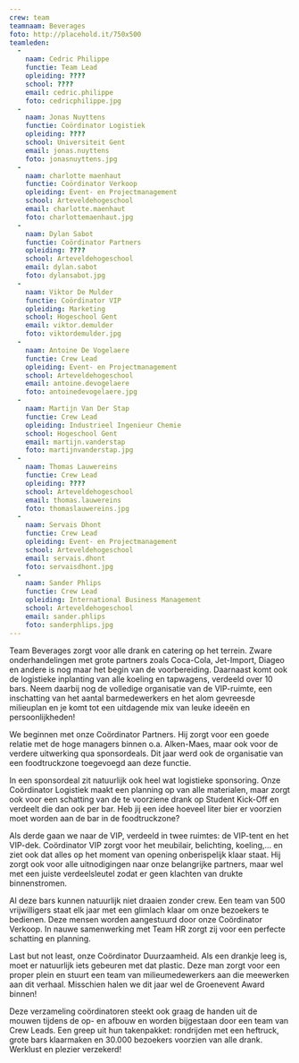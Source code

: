 ```yaml
---
crew: team
teamnaam: Beverages
foto: http://placehold.it/750x500
teamleden:
  -
    naam: Cedric Philippe
    functie: Team Lead
    opleiding: ????
    school: ????
    email: cedric.philippe
    foto: cedricphilippe.jpg
  -
    naam: Jonas Nuyttens
    functie: Coördinator Logistiek
    opleiding: ????
    school: Universiteit Gent
    email: jonas.nuyttens
    foto: jonasnuyttens.jpg
  -
    naam: charlotte maenhaut
    functie: Coördinator Verkoop
    opleiding: Event- en Projectmanagement
    school: Arteveldehogeschool
    email: charlotte.maenhaut
    foto: charlottemaenhaut.jpg
  -
    naam: Dylan Sabot
    functie: Coördinator Partners
    opleiding: ????
    school: Arteveldehogeschool
    email: dylan.sabot
    foto: dylansabot.jpg
  -
    naam: Viktor De Mulder
    functie: Coördinator VIP
    opleiding: Marketing
    school: Hogeschool Gent
    email: viktor.demulder
    foto: viktordemulder.jpg
  -
    naam: Antoine De Vogelaere
    functie: Crew Lead
    opleiding: Event- en Projectmanagement
    school: Arteveldehogeschool
    email: antoine.devogelaere
    foto: antoinedevogelaere.jpg
  -
    naam: Martijn Van Der Stap
    functie: Crew Lead
    opleiding: Industrieel Ingenieur Chemie
    school: Hogeschool Gent
    email: martijn.vanderstap
    foto: martijnvanderstap.jpg
  -
    naam: Thomas Lauwereins
    functie: Crew Lead
    opleiding: ????
    school: Arteveldehogeschool
    email: thomas.lauwereins
    foto: thomaslauwereins.jpg
  -
    naam: Servais Dhont
    functie: Crew Lead
    opleiding: Event- en Projectmanagement
    school: Arteveldehogeschool
    email: servais.dhont
    foto: servaisdhont.jpg
  -
    naam: Sander Phlips
    functie: Crew Lead
    opleiding: International Business Management
    school: Arteveldehogeschool
    email: sander.phlips
    foto: sanderphlips.jpg
---
```


Team Beverages zorgt voor alle drank en catering op het terrein. Zware onderhandelingen met grote partners zoals Coca-Cola, Jet-Import, Diageo en andere is nog maar het begin van de voorbereiding. Daarnaast komt ook de logistieke inplanting van alle koeling en tapwagens, verdeeld over 10 bars. Neem daarbij nog de volledige organisatie van de VIP-ruimte, een inschatting van het aantal barmedewerkers en het alom gevreesde milieuplan en je komt tot een uitdagende mix van leuke ideeën en persoonlijkheden!


We beginnen met onze Coördinator Partners. Hij zorgt voor een goede relatie met de hoge managers binnen o.a. Alken-Maes, maar ook voor de verdere uitwerking qua sponsordeals. Dit jaar werd ook de organisatie van een foodtruckzone toegevoegd aan deze functie.


In een sponsordeal zit natuurlijk ook heel wat logistieke sponsoring. Onze Coördinator Logistiek maakt een planning op van alle materialen, maar zorgt ook voor een schatting van de te voorziene drank op Student Kick-Off en verdeelt die dan ook per bar. Heb jij een idee hoeveel liter bier er voorzien moet worden aan de bar in de foodtruckzone?


Als derde gaan we naar de VIP, verdeeld in twee ruimtes: de VIP-tent en het VIP-dek. Coördinator VIP zorgt voor het meubilair, belichting, koeling,… en ziet ook dat alles op het moment van opening onberispelijk klaar staat. Hij zorgt ook voor alle uitnodigingen naar onze belangrijke partners, maar wel met een juiste verdeelsleutel zodat er geen klachten van drukte binnenstromen.


Al deze bars kunnen natuurlijk niet draaien zonder crew. Een team van 500 vrijwilligers staat elk jaar met een glimlach klaar om onze bezoekers te bedienen. Deze mensen worden aangestuurd door onze Coördinator Verkoop. In nauwe samenwerking met Team HR zorgt zij voor een perfecte schatting en planning.


Last but not least, onze Coördinator Duurzaamheid. Als een drankje leeg is, moet er natuurlijk iets gebeuren met dat plastic. Deze man zorgt voor een proper plein en stuurt een team van milieumedewerkers aan die meewerken aan dit verhaal. Misschien halen we dit jaar wel de Groenevent Award binnen!


Deze verzameling coördinatoren steekt ook graag de handen uit de mouwen tijdens de op- en afbouw en worden bijgestaan door een team van Crew Leads. Een greep uit hun takenpakket: rondrijden met een heftruck, grote bars klaarmaken en 30.000 bezoekers voorzien van alle drank. Werklust en plezier verzekerd!
